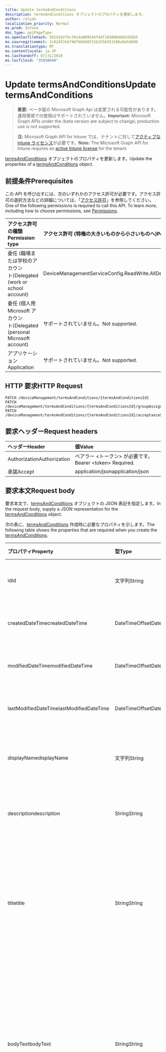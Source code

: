 ```yaml
---
title: Update termsAndConditions
description: termsAndConditions オブジェクトのプロパティを更新します。
author: rolyon
localization_priority: Normal
ms.prod: Intune
doc_type: apiPageType
ms.openlocfilehash: 5019102fbc3914a009544f44f1698084602456b5
ms.sourcegitcommit: 2c62457e57467b8d50f21b255b553106a9a5d8d6
ms.translationtype: MT
ms.contentlocale: ja-JP
ms.lasthandoff: 07/31/2019
ms.locfileid: "35958640"
---
```

# <a name="update-termsandconditions"></a><span data-ttu-id="9e61b-103">Update termsAndConditions</span><span class="sxs-lookup"><span data-stu-id="9e61b-103">Update termsAndConditions</span></span>

> <span data-ttu-id="9e61b-104">**重要:** ベータ版の Microsoft Graph Api は変更される可能性があります。運用環境での使用はサポートされていません。</span><span class="sxs-lookup"><span data-stu-id="9e61b-104">**Important:** Microsoft Graph APIs under the /beta version are subject to change; production use is not supported.</span></span>

> <span data-ttu-id="9e61b-105">**注:** Microsoft Graph API for Intune では、テナントに対して[アクティブな intune ライセンス](https://go.microsoft.com/fwlink/?linkid=839381)が必要です。</span><span class="sxs-lookup"><span data-stu-id="9e61b-105">**Note:** The Microsoft Graph API for Intune requires an [active Intune license](https://go.microsoft.com/fwlink/?linkid=839381) for the tenant.</span></span>

<span data-ttu-id="9e61b-106">[termsAndConditions](../resources/intune-companyterms-termsandconditions.md) オブジェクトのプロパティを更新します。</span><span class="sxs-lookup"><span data-stu-id="9e61b-106">Update the properties of a [termsAndConditions](../resources/intune-companyterms-termsandconditions.md) object.</span></span>

## <a name="prerequisites"></a><span data-ttu-id="9e61b-107">前提条件</span><span class="sxs-lookup"><span data-stu-id="9e61b-107">Prerequisites</span></span>
<span data-ttu-id="9e61b-p101">この API を呼び出すには、次のいずれかのアクセス許可が必要です。アクセス許可の選択方法などの詳細については、「[アクセス許可](/graph/permissions-reference)」を参照してください。</span><span class="sxs-lookup"><span data-stu-id="9e61b-p101">One of the following permissions is required to call this API. To learn more, including how to choose permissions, see [Permissions](/graph/permissions-reference).</span></span>

|<span data-ttu-id="9e61b-110">アクセス許可の種類</span><span class="sxs-lookup"><span data-stu-id="9e61b-110">Permission type</span></span>|<span data-ttu-id="9e61b-111">アクセス許可 (特権の大きいものから小さいものへ)</span><span class="sxs-lookup"><span data-stu-id="9e61b-111">Permissions (from most to least privileged)</span></span>|
|:---|:---|
|<span data-ttu-id="9e61b-112">委任 (職場または学校のアカウント)</span><span class="sxs-lookup"><span data-stu-id="9e61b-112">Delegated (work or school account)</span></span>|<span data-ttu-id="9e61b-113">DeviceManagementServiceConfig.ReadWrite.All</span><span class="sxs-lookup"><span data-stu-id="9e61b-113">DeviceManagementServiceConfig.ReadWrite.All</span></span>|
|<span data-ttu-id="9e61b-114">委任 (個人用 Microsoft アカウント)</span><span class="sxs-lookup"><span data-stu-id="9e61b-114">Delegated (personal Microsoft account)</span></span>|<span data-ttu-id="9e61b-115">サポートされていません。</span><span class="sxs-lookup"><span data-stu-id="9e61b-115">Not supported.</span></span>|
|<span data-ttu-id="9e61b-116">アプリケーション</span><span class="sxs-lookup"><span data-stu-id="9e61b-116">Application</span></span>|<span data-ttu-id="9e61b-117">サポートされていません。</span><span class="sxs-lookup"><span data-stu-id="9e61b-117">Not supported.</span></span>|

## <a name="http-request"></a><span data-ttu-id="9e61b-118">HTTP 要求</span><span class="sxs-lookup"><span data-stu-id="9e61b-118">HTTP Request</span></span>
<!-- {
  "blockType": "ignored"
}
-->
``` http
PATCH /deviceManagement/termsAndConditions/{termsAndConditionsId}
PATCH /deviceManagement/termsAndConditions/{termsAndConditionsId}/groupAssignments/{termsAndConditionsGroupAssignmentId}/termsAndConditions
PATCH /deviceManagement/termsAndConditions/{termsAndConditionsId}/acceptanceStatuses/{termsAndConditionsAcceptanceStatusId}/termsAndConditions
```

## <a name="request-headers"></a><span data-ttu-id="9e61b-119">要求ヘッダー</span><span class="sxs-lookup"><span data-stu-id="9e61b-119">Request headers</span></span>
|<span data-ttu-id="9e61b-120">ヘッダー</span><span class="sxs-lookup"><span data-stu-id="9e61b-120">Header</span></span>|<span data-ttu-id="9e61b-121">値</span><span class="sxs-lookup"><span data-stu-id="9e61b-121">Value</span></span>|
|:---|:---|
|<span data-ttu-id="9e61b-122">Authorization</span><span class="sxs-lookup"><span data-stu-id="9e61b-122">Authorization</span></span>|<span data-ttu-id="9e61b-123">ベアラー &lt;トークン&gt; が必要です。</span><span class="sxs-lookup"><span data-stu-id="9e61b-123">Bearer &lt;token&gt; Required.</span></span>|
|<span data-ttu-id="9e61b-124">承諾</span><span class="sxs-lookup"><span data-stu-id="9e61b-124">Accept</span></span>|<span data-ttu-id="9e61b-125">application/json</span><span class="sxs-lookup"><span data-stu-id="9e61b-125">application/json</span></span>|

## <a name="request-body"></a><span data-ttu-id="9e61b-126">要求本文</span><span class="sxs-lookup"><span data-stu-id="9e61b-126">Request body</span></span>
<span data-ttu-id="9e61b-127">要求本文で、[termsAndConditions](../resources/intune-companyterms-termsandconditions.md) オブジェクトの JSON 表記を指定します。</span><span class="sxs-lookup"><span data-stu-id="9e61b-127">In the request body, supply a JSON representation for the [termsAndConditions](../resources/intune-companyterms-termsandconditions.md) object.</span></span>

<span data-ttu-id="9e61b-128">次の表に、[termsAndConditions](../resources/intune-companyterms-termsandconditions.md) 作成時に必要なプロパティを示します。</span><span class="sxs-lookup"><span data-stu-id="9e61b-128">The following table shows the properties that are required when you create the [termsAndConditions](../resources/intune-companyterms-termsandconditions.md).</span></span>

|<span data-ttu-id="9e61b-129">プロパティ</span><span class="sxs-lookup"><span data-stu-id="9e61b-129">Property</span></span>|<span data-ttu-id="9e61b-130">型</span><span class="sxs-lookup"><span data-stu-id="9e61b-130">Type</span></span>|<span data-ttu-id="9e61b-131">説明</span><span class="sxs-lookup"><span data-stu-id="9e61b-131">Description</span></span>|
|:---|:---|:---|
|<span data-ttu-id="9e61b-132">id</span><span class="sxs-lookup"><span data-stu-id="9e61b-132">id</span></span>|<span data-ttu-id="9e61b-133">文字列</span><span class="sxs-lookup"><span data-stu-id="9e61b-133">String</span></span>|<span data-ttu-id="9e61b-134">T&C ポリシーの一意識別子。</span><span class="sxs-lookup"><span data-stu-id="9e61b-134">Unique identifier of the T&C policy.</span></span>|
|<span data-ttu-id="9e61b-135">createdDateTime</span><span class="sxs-lookup"><span data-stu-id="9e61b-135">createdDateTime</span></span>|<span data-ttu-id="9e61b-136">DateTimeOffset</span><span class="sxs-lookup"><span data-stu-id="9e61b-136">DateTimeOffset</span></span>|<span data-ttu-id="9e61b-137">オブジェクトが作成された DateTime。</span><span class="sxs-lookup"><span data-stu-id="9e61b-137">DateTime the object was created.</span></span>|
|<span data-ttu-id="9e61b-138">modifiedDateTime</span><span class="sxs-lookup"><span data-stu-id="9e61b-138">modifiedDateTime</span></span>|<span data-ttu-id="9e61b-139">DateTimeOffset</span><span class="sxs-lookup"><span data-stu-id="9e61b-139">DateTimeOffset</span></span>|<span data-ttu-id="9e61b-140">オブジェクトの最終更新の DateTime。</span><span class="sxs-lookup"><span data-stu-id="9e61b-140">DateTime the object was last modified.</span></span>|
|<span data-ttu-id="9e61b-141">lastModifiedDateTime</span><span class="sxs-lookup"><span data-stu-id="9e61b-141">lastModifiedDateTime</span></span>|<span data-ttu-id="9e61b-142">DateTimeOffset</span><span class="sxs-lookup"><span data-stu-id="9e61b-142">DateTimeOffset</span></span>|<span data-ttu-id="9e61b-143">オブジェクトの最終更新の DateTime。</span><span class="sxs-lookup"><span data-stu-id="9e61b-143">DateTime the object was last modified.</span></span>|
|<span data-ttu-id="9e61b-144">displayName</span><span class="sxs-lookup"><span data-stu-id="9e61b-144">displayName</span></span>|<span data-ttu-id="9e61b-145">文字列</span><span class="sxs-lookup"><span data-stu-id="9e61b-145">String</span></span>|<span data-ttu-id="9e61b-146">T&C ポリシー用に管理者が提供した名前。</span><span class="sxs-lookup"><span data-stu-id="9e61b-146">Administrator-supplied name for the T&C policy.</span></span> |
|<span data-ttu-id="9e61b-147">description</span><span class="sxs-lookup"><span data-stu-id="9e61b-147">description</span></span>|<span data-ttu-id="9e61b-148">String</span><span class="sxs-lookup"><span data-stu-id="9e61b-148">String</span></span>|<span data-ttu-id="9e61b-149">管理者が提供した T&C ポリシーの説明。</span><span class="sxs-lookup"><span data-stu-id="9e61b-149">Administrator-supplied description of the T&C policy.</span></span>|
|<span data-ttu-id="9e61b-150">title</span><span class="sxs-lookup"><span data-stu-id="9e61b-150">title</span></span>|<span data-ttu-id="9e61b-151">String</span><span class="sxs-lookup"><span data-stu-id="9e61b-151">String</span></span>|<span data-ttu-id="9e61b-152">管理者が提供した契約条件のタイトル。</span><span class="sxs-lookup"><span data-stu-id="9e61b-152">Administrator-supplied title of the terms and conditions.</span></span> <span data-ttu-id="9e61b-153">ユーザーが T&C ポリシーを承諾する際のプロンプトに表示されます。</span><span class="sxs-lookup"><span data-stu-id="9e61b-153">This is shown to the user on prompts to accept the T&C policy.</span></span>|
|<span data-ttu-id="9e61b-154">bodyText</span><span class="sxs-lookup"><span data-stu-id="9e61b-154">bodyText</span></span>|<span data-ttu-id="9e61b-155">String</span><span class="sxs-lookup"><span data-stu-id="9e61b-155">String</span></span>|<span data-ttu-id="9e61b-156">管理者が提供する契約条件の本文で、通常は条件そのものです。</span><span class="sxs-lookup"><span data-stu-id="9e61b-156">Administrator-supplied body text of the terms and conditions, typically the terms themselves.</span></span> <span data-ttu-id="9e61b-157">ユーザーが T&C ポリシーを承諾する際のプロンプトに表示されます。</span><span class="sxs-lookup"><span data-stu-id="9e61b-157">This is shown to the user on prompts to accept the T&C policy.</span></span>|
|<span data-ttu-id="9e61b-158">acceptanceStatement</span><span class="sxs-lookup"><span data-stu-id="9e61b-158">acceptanceStatement</span></span>|<span data-ttu-id="9e61b-159">String</span><span class="sxs-lookup"><span data-stu-id="9e61b-159">String</span></span>|<span data-ttu-id="9e61b-160">使用条件に関する、管理者指定の説明内容です。通常は、T&C ポリシーに定められた使用条件を受け入れることの意味を記載します。</span><span class="sxs-lookup"><span data-stu-id="9e61b-160">Administrator-supplied explanation of the terms and conditions, typically describing what it means to accept the terms and conditions set out in the T&C policy.</span></span> <span data-ttu-id="9e61b-161">ユーザーが T&C ポリシーを承諾する際のプロンプトに表示されます。</span><span class="sxs-lookup"><span data-stu-id="9e61b-161">This is shown to the user on prompts to accept the T&C policy.</span></span>|
|<span data-ttu-id="9e61b-162">version</span><span class="sxs-lookup"><span data-stu-id="9e61b-162">version</span></span>|<span data-ttu-id="9e61b-163">Int32</span><span class="sxs-lookup"><span data-stu-id="9e61b-163">Int32</span></span>|<span data-ttu-id="9e61b-164">条件の現行バージョンを示す整数。</span><span class="sxs-lookup"><span data-stu-id="9e61b-164">Integer indicating the current version of the terms.</span></span> <span data-ttu-id="9e61b-165">管理者が条件を変更し、修正された T&C ポリシーをユーザーが再承諾するように求める場合に増分されます。</span><span class="sxs-lookup"><span data-stu-id="9e61b-165">Incremented when an administrator makes a change to the terms and wishes to require users to re-accept the modified T&C policy.</span></span>|



## <a name="response"></a><span data-ttu-id="9e61b-166">応答</span><span class="sxs-lookup"><span data-stu-id="9e61b-166">Response</span></span>
<span data-ttu-id="9e61b-167">成功した場合、このメソッドは `200 OK` 応答コードと、更新された [termsAndConditions](../resources/intune-companyterms-termsandconditions.md) オブジェクトを応答本文で返します。</span><span class="sxs-lookup"><span data-stu-id="9e61b-167">If successful, this method returns a `200 OK` response code and an updated [termsAndConditions](../resources/intune-companyterms-termsandconditions.md) object in the response body.</span></span>

## <a name="example"></a><span data-ttu-id="9e61b-168">例</span><span class="sxs-lookup"><span data-stu-id="9e61b-168">Example</span></span>

### <a name="request"></a><span data-ttu-id="9e61b-169">要求</span><span class="sxs-lookup"><span data-stu-id="9e61b-169">Request</span></span>
<span data-ttu-id="9e61b-170">以下は、要求の例です。</span><span class="sxs-lookup"><span data-stu-id="9e61b-170">Here is an example of the request.</span></span>
``` http
PATCH https://graph.microsoft.com/beta/deviceManagement/termsAndConditions/{termsAndConditionsId}
Content-type: application/json
Content-length: 273

{
  "@odata.type": "#microsoft.graph.termsAndConditions",
  "displayName": "Display Name value",
  "description": "Description value",
  "title": "Title value",
  "bodyText": "Body Text value",
  "acceptanceStatement": "Acceptance Statement value",
  "version": 7
}
```

### <a name="response"></a><span data-ttu-id="9e61b-171">応答</span><span class="sxs-lookup"><span data-stu-id="9e61b-171">Response</span></span>
<span data-ttu-id="9e61b-p106">以下は、応答の例です。注:簡潔にするために、ここに示す応答オブジェクトは切り詰められている場合があります。すべてのプロパティは実際の呼び出しから返されます。</span><span class="sxs-lookup"><span data-stu-id="9e61b-p106">Here is an example of the response. Note: The response object shown here may be truncated for brevity. All of the properties will be returned from an actual call.</span></span>
``` http
HTTP/1.1 200 OK
Content-Type: application/json
Content-Length: 505

{
  "@odata.type": "#microsoft.graph.termsAndConditions",
  "id": "eefc80cf-80cf-eefc-cf80-fceecf80fcee",
  "createdDateTime": "2017-01-01T00:02:43.5775965-08:00",
  "modifiedDateTime": "2017-01-01T00:00:22.8983556-08:00",
  "lastModifiedDateTime": "2017-01-01T00:00:35.1329464-08:00",
  "displayName": "Display Name value",
  "description": "Description value",
  "title": "Title value",
  "bodyText": "Body Text value",
  "acceptanceStatement": "Acceptance Statement value",
  "version": 7
}
```





